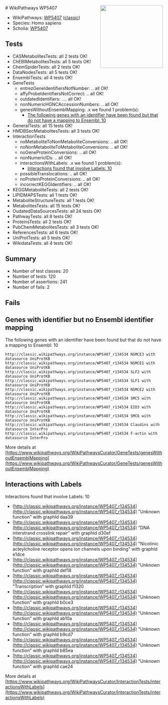 <img style="float: right; width: 200px" src="https://upload.wikimedia.org/wikipedia/commons/thumb/8/83/Wplogo_with_text_500.png/640px-Wplogo_with_text_500.png" />
# WikiPathways WP5407

* WikiPathways: [WP5407](https://wikipathways.org/pathways/WP5407) ([classic](https://classic.wikipathways.org/instance/WP5407))
* Species: Homo sapiens
* Scholia: [WP5407](https://scholia.toolforge.org/wikipathways/WP5407)
## Tests
* CASMetabolitesTests: all 2 tests OK!
* ChEBIMetabolitesTests: all 5 tests OK!
* ChemSpiderTests: all 2 tests OK!
* DataNodesTests: all 5 tests OK!
* EnsemblTests: all 4 tests OK!
* GeneTests
    * entrezGeneIdentifiersNotNumber: .. all OK!
    * affyProbeIdentifiersNotCorrect: .. all OK!
    * outdatedIdentifiers: .... all OK!
    * nonNumericHGNCAccessionNumbers: .. all OK!
    * genesWithoutEnsemblMapping: .x we found 1 problem(s):
        * [The following genes with an identifier have been found but that do not have a mapping to Ensembl: 10](#c4e5430d)
* GeneralTests: all 15 tests OK!
* HMDBSecMetabolitesTests: all 3 tests OK!
* InteractionTests
    * noMetaboliteToNonMetaboliteConversions: .. all OK!
    * noNonMetaboliteToMetaboliteConversions: .. all OK!
    * noGeneProteinConversions: .. all OK!
    * nonNumericIDs: .. all OK!
    * interactionsWithLabels: .x we found 1 problem(s):
        * [Interactions found that involve Labels: 10](#fe97a8b8)
    * possibleTranslocations: .. all OK!
    * noProteinProteinConversions: .. all OK!
    * incorrectKEGGIdentifiers: .. all OK!
* KEGGMetaboliteTests: all 2 tests OK!
* LIPIDMAPSTests: all 1 tests OK!
* MetaboliteStructureTests: all 1 tests OK!
* MetabolitesTests: all 15 tests OK!
* OudatedDataSourcesTests: all 24 tests OK!
* PathwayTests: all 8 tests OK!
* ProteinsTests: all 2 tests OK!
* PubChemMetabolitesTests: all 3 tests OK!
* ReferencesTests: all 6 tests OK!
* UniProtTests: all 5 tests OK!
* WikidataTests: all 4 tests OK!


## Summary

* Number of test classes: 20
* Number of tests: 120
* Number of assertions: 241
* Number of fails: 2

## Fails

<a name="c4e5430d" />

## Genes with identifier but no Ensembl identifier mapping

The following genes with an identifier have been found but that do not have a mapping to Ensembl: 10
```
http://classic.wikipathways.org/instance/WP5407_r134534 NSMCE3 with datasource UniProtKB
http://classic.wikipathways.org/instance/WP5407_r134534 NSMCE1 with datasource UniProtKB
http://classic.wikipathways.org/instance/WP5407_r134534 SLF2 with datasource UniProtKB
http://classic.wikipathways.org/instance/WP5407_r134534 SLF1 with datasource UniProtKB
http://classic.wikipathways.org/instance/WP5407_r134534 NSMCE2 with datasource UniProtKB
http://classic.wikipathways.org/instance/WP5407_r134534 SMC5 with datasource UniProtKB
http://classic.wikipathways.org/instance/WP5407_r134534 EID3 with datasource UniProtKB
http://classic.wikipathways.org/instance/WP5407_r134534 SMC6 with datasource UniProtKB
http://classic.wikipathways.org/instance/WP5407_r134534 Claudins with datasource InterPro
http://classic.wikipathways.org/instance/WP5407_r134534 F-actin with datasource InterPro
```

More details at [https://www.wikipathways.org/WikiPathwaysCurator/GeneTests/genesWithoutEnsemblMapping](https://www.wikipathways.org/WikiPathwaysCurator/GeneTests/genesWithoutEnsemblMapping)

<a name="fe97a8b8" />

## Interactions with Labels

Interactions found that involve Labels: 10

* [http://classic.wikipathways.org/instance/WP5407_r134534](http://classic.wikipathways.org/instance/WP5407_r134534) "Unknown
function" with graphId daa39
* [http://classic.wikipathways.org/instance/WP5407_r134534](http://classic.wikipathways.org/instance/WP5407_r134534) "DNA interstrand 
crosslink repair" with graphId d30ef
* [http://classic.wikipathways.org/instance/WP5407_r134534](http://classic.wikipathways.org/instance/WP5407_r134534) "Nicotinic acteylcholine receptor
opens ion channels upon binding" with graphId e1dce
* [http://classic.wikipathways.org/instance/WP5407_r134534](http://classic.wikipathways.org/instance/WP5407_r134534) "Unknown
function" with graphId def18
* [http://classic.wikipathways.org/instance/WP5407_r134534](http://classic.wikipathways.org/instance/WP5407_r134534) "Transcription" with graphId f1320
* [http://classic.wikipathways.org/instance/WP5407_r134534](http://classic.wikipathways.org/instance/WP5407_r134534) "Unknown
function" with graphId b0ce3
* [http://classic.wikipathways.org/instance/WP5407_r134534](http://classic.wikipathways.org/instance/WP5407_r134534) "Unknown
function" with graphId ab10a
* [http://classic.wikipathways.org/instance/WP5407_r134534](http://classic.wikipathways.org/instance/WP5407_r134534) "Unknown
function" with graphId b9cd7
* [http://classic.wikipathways.org/instance/WP5407_r134534](http://classic.wikipathways.org/instance/WP5407_r134534) "Unknown
function" with graphId b85ea
* [http://classic.wikipathways.org/instance/WP5407_r134534](http://classic.wikipathways.org/instance/WP5407_r134534) "Unknown
function" with graphId cae24


More details at [https://www.wikipathways.org/WikiPathwaysCurator/InteractionTests/interactionsWithLabels](https://www.wikipathways.org/WikiPathwaysCurator/InteractionTests/interactionsWithLabels)

